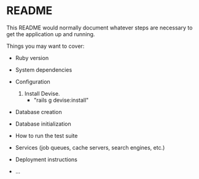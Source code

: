 # README

This README would normally document whatever steps are necessary to get the
application up and running.

Things you may want to cover:

* Ruby version

* System dependencies

* Configuration
    1. Install Devise.
        - "rails g devise:install"

* Database creation

* Database initialization

* How to run the test suite

* Services (job queues, cache servers, search engines, etc.)

* Deployment instructions

* ...
